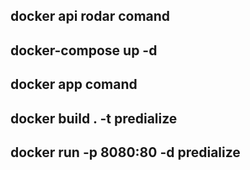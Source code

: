 ## docker api rodar comand 
## docker-compose up -d

## docker app comand 
## docker build . -t predialize 
## docker run -p 8080:80 -d predialize